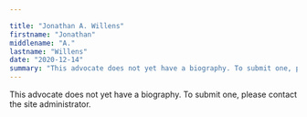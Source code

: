 ```yaml
---

title: "Jonathan A. Willens"
firstname: "Jonathan"
middlename: "A."
lastname: "Willens"
date: "2020-12-14"
summary: "This advocate does not yet have a biography. To submit one, please contact the site administrator."
---
```

This advocate does not yet have a biography. To submit one, please contact the site administrator.

